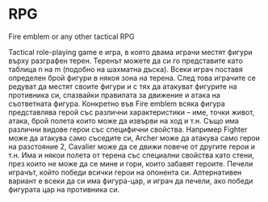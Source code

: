# RPG
 Fire emblem or any other tactical RPG

Tactical role-playing game е игра, в която двама играчи местят фигури върху 
разграфен терен. Теренът можете да си го представите като таблица n на m 
(подобно на шахматна дъска). Всеки играч поставя определен брой фигури в 
някоя зона на терена. След това играчите се редуват да местят своите фигури и с 
тях да атакуват фигурите на противника си, спазвайки правилата за движение и 
атака на съответната фигура.
Конкретно във Fire emblem всяка фигура представлява герой със различни 
характеристики – име, точки живот, атака, брой полета които може да извърви на 
ход и т.н. Също има различни видове герои със специфични свойства. Например 
Fighter може да атакува само съседите си, Archer може да атакува само герои на 
разстояние 2, Cavalier може да се движи повече от другите герои и т.н. Има и 
някои полета от терена със специални свойства като стени, през които не може да 
се мине и гори, които забавят героите. Печели играчът, който победи всички герои 
на опонента си. Алтернативен вариант е всеки да си има фигура-цар, и играч да 
печели, ако победи фигурата цар на противника си.
